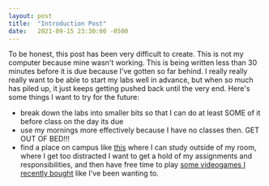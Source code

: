```yaml
---
layout: post
title:  "Introduction Post"
date:   2021-09-15 23:30:00 -0500
---
```

To be honest, this post has been very difficult to create. This is not my computer because mine wasn't working. This is being written less than 30 minutes before it is due because I've gotten so far behind. I really really really want to be able to start my labs well in advance, but when so much has piled up, it just keeps getting pushed back until the very end.
Here's some things I want to try for the future:
- break down the labs into smaller bits so that I can do at least SOME of it before class on the day its due
- use my mornings more effectively because I have no classes then. GET OUT OF BED!!!
- find a place on campus like [this](https://tse1.mm.bing.net/th?id=OIP.yRApro_6ctO-mJJ7-d6YUAHaFd&pid=Api&P=0&w=225&h=167) where I can study outside of my room, where I get too distracted
I want to get a hold of my assignments and responsibilities, and then have free time to play [some videogames I recently bought](https://store.steampowered.com/app/292030/The_Witcher_3_Wild_Hunt/) like I've been wanting to.
